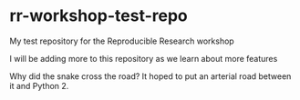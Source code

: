 # rr-workshop-test-repo
My test repository for the Reproducible Research workshop

I will be adding more to this repository as we learn about more features

Why did the snake cross the road?  It hoped to put an arterial road between it and Python 2.
